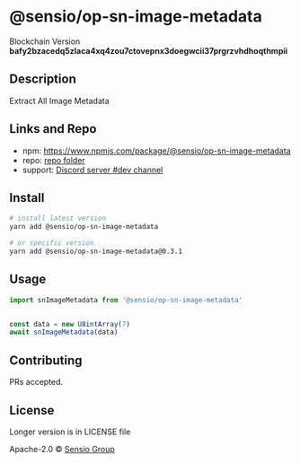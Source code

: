
  # @sensio/op-sn-image-metadata

  Blockchain Version **bafy2bzacedq5zlaca4xq4zou7ctovepnx3doegwcii37prgrzvhdhoqthmpii**
  

  ## Description 
  
  Extract All Image Metadata
  
  ##  Links and Repo

  * npm: https://www.npmjs.com/package/@sensio/op-sn-image-metadata
  * repo: [repo folder](https://gitlab.com/sensio_group/network-js/-/tree/master/operations/snImageMetadata)
  * support: [Discord server #dev channel](https://discord.gg/JsdKZ5K) 

  ## Install
  
  ```sh
  # install latest version
  yarn add @sensio/op-sn-image-metadata

  # or specific version
  yarn add @sensio/op-sn-image-metadata@0.3.1
  ```
  
  ## Usage
  
  ```ts
  import snImageMetadata from '@sensio/op-sn-image-metadata'


  const data = new U8intArray(7)
  await snImageMetadata(data)
  ```
  
  ## Contributing
  
  PRs accepted.
  
  ## License
  
  Longer version is in LICENSE file
  
  Apache-2.0 © [Sensio Group](https://sensio.group) 
  